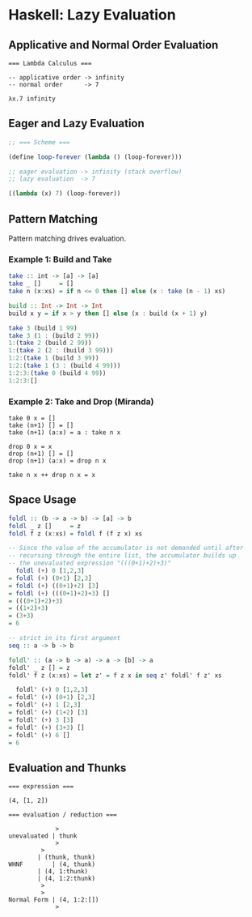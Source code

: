 # Haskell: Lazy Evaluation

## Applicative and Normal Order Evaluation

```
=== Lambda Calculus ===

-- applicative order -> infinity
-- normal order      -> 7

λx.7 infinity
```

## Eager and Lazy Evaluation

```scheme
;; === Scheme ===

(define loop-forever (lambda () (loop-forever)))

;; eager evaluation -> infinity (stack overflow)
;; lazy evaluation  -> 7

((lambda (x) 7) (loop-forever))
```

## Pattern Matching

Pattern matching drives evaluation.

### Example 1: Build and Take

```haskell
take :: int -> [a] -> [a]
take _ []     = []
take n (x:xs) = if n <= 0 then [] else (x : take (n - 1) xs)

build :: Int -> Int -> Int
build x y = if x > y then [] else (x : build (x + 1) y)

take 3 (build 1 99)
take 3 (1 : (build 2 99))
1:(take 2 (build­ 2 99))
1:(take 2 (2 : (build 3 99)))
1:2:(take 1 (build 3 99))
1:2:(take 1 (3 : (build 4 99)))
1:2:3:(take 0 (build 4 99))
1:2:3:[]
```

### Example 2: Take and Drop (Miranda)

```miranda
take 0 x = []
take (n+1) [] = []
take (n+1) (a:x) = a : take n x

drop 0 x = x
drop (n+1) [] = []
drop (n+1) (a:x) = drop n x

take n x ++ drop n x = x
```

## Space Usage

```haskell
foldl :: (b -> a -> b) -> [a] -> b
foldl _ z []     = z
foldl f z (x:xs) = foldl f (f z x) xs

-- Since the value of the accumulator is not demanded until after
-- recursing through the entire list, the accumulator builds up
-- the unevaluated expression "(((0+1)+2)+3)"
  foldl (+) 0 [1,2,3]
= foldl (+) (0+1) [2,3]
= foldl (+) ((0+1)+2) [3]
= foldl (+) (((0+1)+2)+3) []
= (((0+1)+2)+3)
= ((1+2)+3)
= (3+3)
= 6

-- strict in its first argument
seq :: a -> b -> b

foldl' :: (a -> b -> a) -> a -> [b] -> a
foldl' _ z [] = z
foldl' f z (x:xs) = let z' = f z x in seq z' foldl' f z' xs

  foldl' (+) 0 [1,2,3]
= foldl' (+) (0+1) [2,3]
= foldl' (+) 1 [2,3]
= foldl' (+) (1+2) [3]
= foldl' (+) 3 [3]
= foldl' (+) (3+3) []
= foldl' (+) 6 []
= 6
```

## Evaluation and Thunks

```
=== expression ===

(4, [1, 2])

=== evaluation / reduction ===

             >
unevaluated | thunk
             >
	     >
	    | (thunk, thunk)
WHNF        | (4, thunk)
	    | (4, 1:thunk)
	    | (4, 1:2:thunk)
	     >
	     >
Normal Form | (4, 1:2:[])
             >
```

